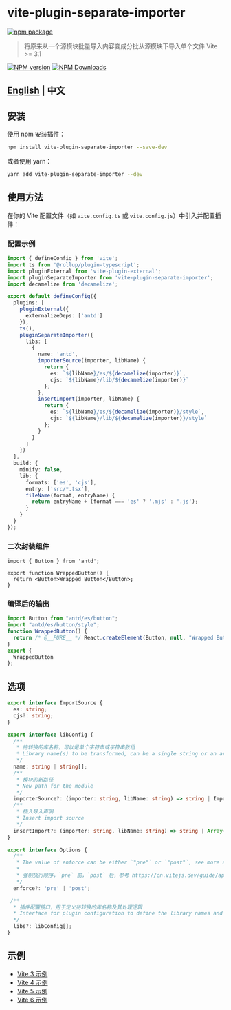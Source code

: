 # vite-plugin-separate-importer

[![npm package](https://nodei.co/npm/vite-plugin-separate-importer.png?downloads=true&downloadRank=true&stars=true)](https://www.npmjs.com/package/vite-plugin-separate-importer)

> 将原来从一个源模块批量导入内容变成分批从源模块下导入单个文件 Vite >= 3.1

[![NPM version](https://img.shields.io/npm/v/vite-plugin-separate-importer.svg?style=flat)](https://npmjs.org/package/vite-plugin-separate-importer)
[![NPM Downloads](https://img.shields.io/npm/dm/vite-plugin-separate-importer.svg?style=flat)](https://npmjs.org/package/vite-plugin-separate-importer)

## [English](README.md) | 中文

## 安装

使用 npm 安装插件：

```bash
npm install vite-plugin-separate-importer --save-dev
```

或者使用 yarn：

```bash
yarn add vite-plugin-separate-importer --dev
```

## 使用方法

在你的 Vite 配置文件（如 `vite.config.ts` 或 `vite.config.js`）中引入并配置插件：

### 配置示例

```typescript
import { defineConfig } from 'vite';
import ts from '@rollup/plugin-typescript';
import pluginExternal from 'vite-plugin-external';
import pluginSeparateImporter from 'vite-plugin-separate-importer';
import decamelize from 'decamelize';

export default defineConfig({
  plugins: [
    pluginExternal({
      externalizeDeps: ['antd']
    }),
    ts(),
    pluginSeparateImporter({
      libs: [
        {
          name: 'antd',
          importerSource(importer, libName) {
            return {
              es: `${libName}/es/${decamelize(importer)}`,
              cjs: `${libName}/lib/${decamelize(importer)}`
            };
          },
          insertImport(importer, libName) {
            return {
              es: `${libName}/es/${decamelize(importer)}/style`,
              cjs: `${libName}/lib/${decamelize(importer)}/style`
            };
          }
        }
      ]
    })
  ],
  build: {
    minify: false,
    lib: {
      formats: ['es', 'cjs'],
      entry: ['src/*.tsx'],
      fileName(format, entryName) {
        return entryName + (format === 'es' ? '.mjs' : '.js');
      }
    }
  }
});
```

### 二次封装组件
```tsx
import { Button } from 'antd';

export function WrappedButton() {
  return <Button>Wrapped Button</Button>;
}
```

### 编译后的输出
```js
import Button from "antd/es/button";
import "antd/es/button/style";
function WrappedButton() {
  return /* @__PURE__ */ React.createElement(Button, null, "Wrapped Button");
}
export {
  WrappedButton
};
```

## 选项

```ts
export interface ImportSource {
  es: string;
  cjs?: string;
}

export interface libConfig {
  /**
   * 待转换的库名称，可以是单个字符串或字符串数组
   * Library name(s) to be transformed, can be a single string or an array of strings
   */
  name: string | string[];
  /**
   * 模块的新路径
   * New path for the module
   */
  importerSource?: (importer: string, libName: string) => string | ImportSource;
  /**
   * 插入导入声明
   * Insert import source
   */
  insertImport?: (importer: string, libName: string) => string | Array<string | ImportSource>;
}

export interface Options {
  /**
   * The value of enforce can be either `"pre"` or `"post"`, see more at https://vitejs.dev/guide/api-plugin.html#plugin-ordering.
   *
   * 强制执行顺序，`pre` 前，`post` 后，参考 https://cn.vitejs.dev/guide/api-plugin.html#plugin-ordering。
   */
  enforce?: 'pre' | 'post';

 /**
  * 插件配置接口，用于定义待转换的库名称及其处理逻辑
  * Interface for plugin configuration to define the library names and processing logic
  */
  libs?: libConfig[];
}
```

## 示例

- [Vite 3 示例](../../examples/vite3-demo)
- [Vite 4 示例](../../examples/vite4-demo)
- [Vite 5 示例](../../examples/vite5-demo)
- [Vite 6 示例](../../examples/vite6-demo)
